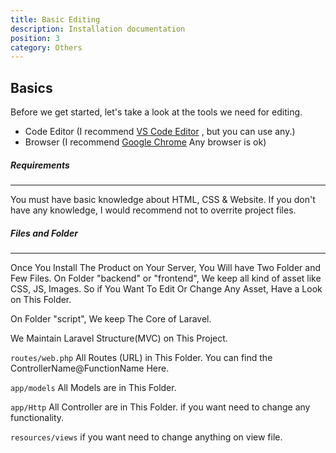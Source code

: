 ```yaml
---
title: Basic Editing
description: Installation documentation
position: 3
category: Others
---
```


## Basics

Before we get started, let's take a look at the tools we need for editing.

- Code Editor (I recommend [VS Code Editor](https://code.visualstudio.com/) , but you can use any.)
- Browser (I recommend [Google Chrome](http://chrome.google.com) Any browser is ok)

##### Requirements

---

You must have basic knowledge about HTML, CSS & Website. If you don't have any knowledge, I would recommend not to overrite project files.

##### Files and Folder

---

Once You Install The Product on Your Server, You Will have Two Folder and Few Files. On Folder "backend" or "frontend", We keep all kind of asset like CSS, JS, Images. So if You Want To Edit Or Change Any Asset, Have a Look on This Folder.

On Folder "script", We keep The Core of Laravel.

We Maintain Laravel Structure(MVC) on This Project.

`routes/web.php` All Routes (URL) in This Folder. You can find the ControllerName@FunctionName Here.

`app/models` All Models are in This Folder.

`app/Http` All Controller are in This Folder. if you want need to change any functionality.

`resources/views` if you want need to change anything on view file.
